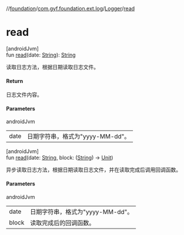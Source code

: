 //[foundation](../../../index.md)/[com.gyf.foundation.ext.log](../index.md)/[Logger](index.md)/[read](read.md)

# read

[androidJvm]\
fun [read](read.md)(date: [String](https://kotlinlang.org/api/core/kotlin-stdlib/kotlin/-string/index.html)): [String](https://kotlinlang.org/api/core/kotlin-stdlib/kotlin/-string/index.html)

读取日志方法，根据日期读取日志文件。

#### Return

日志文件内容。

#### Parameters

androidJvm

| | |
|---|---|
| date | 日期字符串，格式为&quot;yyyy-MM-dd&quot;。 |

[androidJvm]\
fun [read](read.md)(date: [String](https://kotlinlang.org/api/core/kotlin-stdlib/kotlin/-string/index.html), block: ([String](https://kotlinlang.org/api/core/kotlin-stdlib/kotlin/-string/index.html)) -&gt; [Unit](https://kotlinlang.org/api/core/kotlin-stdlib/kotlin/-unit/index.html))

异步读取日志方法，根据日期读取日志文件，并在读取完成后调用回调函数。

#### Parameters

androidJvm

| | |
|---|---|
| date | 日期字符串，格式为&quot;yyyy-MM-dd&quot;。 |
| block | 读取完成后的回调函数。 |